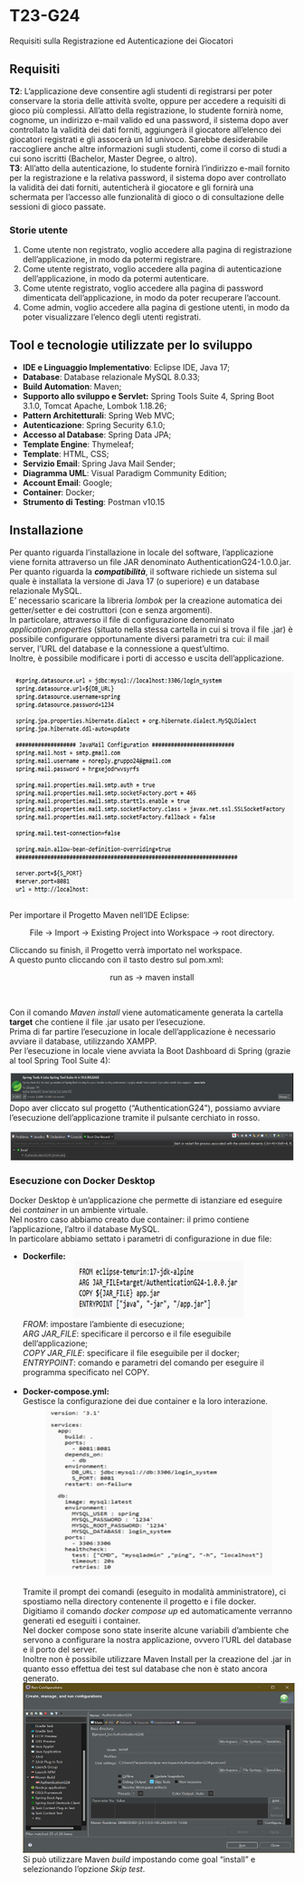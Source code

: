 # T23-G24
Requisiti sulla Registrazione ed Autenticazione dei Giocatori

<h2> Requisiti </h2>
<b>T2</b>: L’applicazione deve consentire agli studenti di registrarsi per poter conservare la storia delle attività svolte, oppure per accedere a requisiti di gioco più complessi. All’atto della registrazione, lo studente fornirà nome, cognome, un indirizzo e-mail valido ed una password, il sistema dopo aver controllato la validità dei dati forniti, aggiungerà il giocatore all’elenco dei giocatori registrati e gli assocerà un Id univoco. Sarebbe desiderabile raccogliere anche altre informazioni sugli studenti, come il corso di studi a cui sono iscritti (Bachelor, Master Degree, o altro). <br>
<b>T3</b>: All’atto della autenticazione, lo studente fornirà l’indirizzo e-mail fornito per la registrazione e la relativa password, il sistema dopo aver controllato la validità dei dati forniti, autenticherà il giocatore e gli fornirà una schermata per l’accesso alle funzionalità di gioco o di consultazione delle sessioni di gioco passate.

<h3> Storie utente </h3>
<ol> 
  <li> Come utente non registrato, voglio accedere alla pagina di registrazione dell’applicazione, in modo da potermi registrare.</li>
  <li> Come utente registrato, voglio accedere alla pagina di autenticazione dell’applicazione, in modo da potermi autenticare.</li>
  <li> Come utente registrato, voglio accedere alla pagina di password dimenticata dell’applicazione, in modo da poter recuperare l’account.</li>
  <li> Come admin, voglio accedere alla pagina di gestione utenti, in modo da poter visualizzare l’elenco degli utenti registrati. </li>
</ol>

<h2> Tool e tecnologie utilizzate per lo sviluppo </h2>
<ul>
  <li> <b>IDE e Linguaggio Implementativo</b>: Eclipse IDE, Java 17;</li>
  <li> <b>Database</b>: Database relazionale MySQL 8.0.33;</li>
  <li> <b>Build Automation</b>: Maven;</li>
  <li> <b>Supporto allo sviluppo e Servlet:</b> Spring Tools Suite 4, Spring Boot 3.1.0, Tomcat Apache, Lombok 1.18.26;</li>
  <li> <b>Pattern Architetturali</b>: Spring Web MVC;</li>
  <li> <b>Autenticazione</b>: Spring Security 6.1.0;</li>
  <li> <b>Accesso al Database</b>: Spring Data JPA; </li>
  <li> <b>Template Engine</b>: Thymeleaf; </li>
  <li> <b>Template</b>: HTML, CSS; </li>
  <li> <b>Servizio Email</b>: Spring Java Mail Sender; </li>
  <li> <b>Diagramma UML</b>: Visual Paradigm Community Edition; </li>
  <li> <b>Account Email</b>: Google; </li>
  <li> <b>Container</b>: Docker; </li>
  <li> <b> Strumento di Testing</b>: Postman v10.15 </li>
</ul>

<h2>Installazione</h2>
Per quanto riguarda l’installazione in locale del software, l’applicazione viene fornita attraverso un file JAR denominato AuthenticationG24-1.0.0.jar. <br>
Per quanto riguarda la <em><b>compatibilità</b></em>, il software richiede un sistema sul quale è installata la versione di Java 17 (o superiore) e un database relazionale MySQL. <br>
E’ necessario scaricare la libreria <em>lombok</em> per la creazione automatica dei getter/setter e dei costruttori (con e senza argomenti). <br>
In particolare, attraverso il file di configurazione denominato <em>application.properties</em> (situato nella stessa cartella in cui si trova il file .jar) è possibile configurare opportunamente diversi parametri tra cui: il mail server, l’URL del database e la connessione a quest’ultimo. <br> Inoltre, è possibile modificare i porti di accesso e uscita dell’applicazione.
<br>
<br>
<div align="center">
  <img src="HTMLImages/ApplicationProperties.png" alt="application.proerties" width="500" height="400">
</div>
<br>
Per importare il Progetto Maven nell’IDE Eclipse: <br>
<div align="center">
  <p>File -> Import -> Existing Project into Workspace -> root directory. </p> 
</div>
Cliccando su finish, il Progetto verrà importato nel workspace. <br>
A questo punto cliccando con il tasto destro sul pom.xml: <br>
<div align="center">
  <p> run as -> maven install</p>
</div> <br>

Con il comando <em>Maven install</em> viene automaticamente generata la cartella <b></em>target</em></b> che contiene il file .jar usato per l’esecuzione. <br>
Prima di far partire l’esecuzione in locale dell’applicazione è necessario avviare il database, utilizzando XAMPP. <br>
Per l’esecuzione in locale viene avviata la Boot Dashboard di Spring (grazie al tool Spring Tool Suite 4): <br>
<div align="center">
  <img src="HTMLImages/SpringTool4.png" alt="Spring Tool 4" width="500" height="50">
</div>
Dopo aver cliccato sul progetto (“AuthenticationG24”), possiamo avviare l’esecuzione dell’applicazione tramite il pulsante cerchiato in rosso. <br>
<br>
<div align="center">
  <img src="HTMLImages/AvvioApplicazione.png" alt="Bottone per avvio applicazione" width="500" height="50">
</div>

<h3>Esecuzione con Docker Desktop </h3>
Docker Desktop è un’applicazione che permette di istanziare ed eseguire dei <em>container</em> in un ambiente virtuale. <br>
Nel nostro caso abbiamo creato due container: il primo contiene l’applicazione, l’altro il database MySQL. <br>
In particolare abbiamo settato i parametri di configurazione in due file: <br>
<ul>
  <li><b>Dockerfile:</b>
  <div align="center">
    <img src="HTMLImages/Docker.png" alt="Docker" width="300" height="100">
  </div>
      <em>FROM</em>: impostare l’ambiente di esecuzione;<br>
    <em>ARG JAR_FILE</em>: specificare il percorso e il file eseguibile dell’applicazione;<br>
    <em>COPY JAR_FILE</em>: specificare il file eseguibile per il docker;<br>
    <em>ENTRYPOINT</em>: comando e parametri del comando per eseguire il programma specificato nel COPY.<br>
  </li>
  <br>
  <li><b>Docker-compose.yml:</b>
  <br>
   Gestisce la configurazione dei due container e la loro interazione. <br>
  <div align="center">
    <img src="HTMLImages/DockerCompose.png" alt="Docker Compose" width="400" height="300">
  </div>
    <br>
      Tramite il prompt dei comandi (eseguito in modalità amministratore), ci spostiamo nella directory contenente il progetto e i file docker.<br>
Digitiamo il comando <em>docker compose up</em> ed automaticamente verranno generati ed eseguiti i container.<br>
Nel docker compose sono state inserite alcune variabili d’ambiente che servono a configurare la nostra applicazione, ovvero l’URL del database e il porto del server.<br>
Inoltre non è possibile utilizzare Maven Install per la creazione del .jar  in quanto esso effettua dei test sul database che non è stato ancora generato.<br>
      <div align="center">
    <img src="HTMLImages/MavenBuild.png" alt="Spring Tool 4" width="500" height="300">
  </div>
    Si può utilizzare Maven <em>build</em> impostando come goal “install” e selezionando l’opzione <em>Skip test</em>.
  </li>
</ul>




